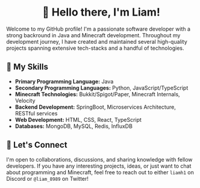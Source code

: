 <h1 align="center">👋 Hello there, I'm Liam!</h1>

Welcome to my GitHub profile! I'm a passionate software developer with a strong backround in Java and Minecraft development. Throughout my development journey, I have created and maintained several high-quality projects spanning extensive tech-stacks and a handful of technologies.

## 🚀 My Skills
- **Primary Programming Language:** Java
- **Secondary Programming Languages:** Python, JavaScript/TypeScript
- **Minecraft Technologies:** Bukkit/Spigot/Paper, Minecraft Internals, Velocity
- **Backend Development:** SpringBoot, Microservices Architecture, RESTful services 
- **Web Development:** HTML, CSS, React, TypeScript
- **Databases:** MongoDB, MySQL, Redis, InfluxDB

## 🤝 Let's Connect
I'm open to collaborations, discussions, and sharing knowledge with fellow developers. If you have any interesting projects, ideas, or just want to chat about programming and Minecraft, feel free to reach out to either `liamh1` on Discord or `@liam_8989` on Twitter!
